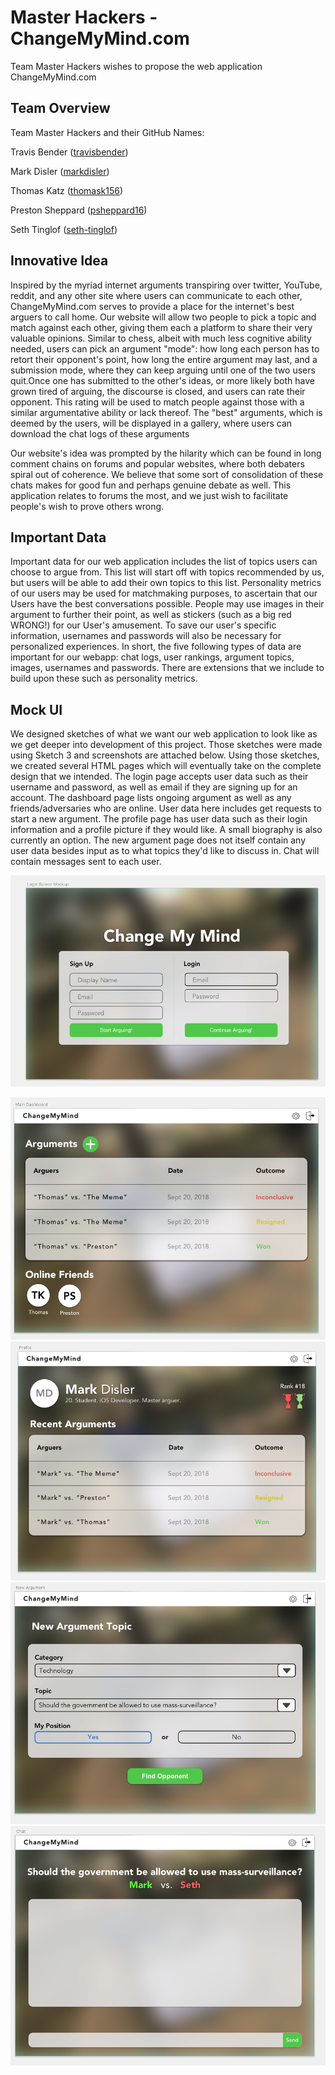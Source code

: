 # Master Hackers - ChangeMyMind.com

Team Master Hackers wishes to propose the web application ChangeMyMind.com



## Team Overview

Team Master Hackers and their GitHub Names:

Travis Bender ([travisbender](https://github.com/travisbender))

Mark Disler ([markdisler](https://github.com/markdisler))

Thomas Katz ([thomask156](https://github.com/thomask156))

Preston Sheppard ([psheppard16](https://github.com/psheppard16))

Seth Tinglof ([seth-tinglof](https://github.com/seth-tinglof))



## Innovative Idea

​Inspired by the myriad internet arguments transpiring over twitter, YouTube, reddit, and any other site where users can communicate to each other, ChangeMyMind.com serves to provide a place for the internet's best arguers to call home. Our website will allow two people to pick a topic and match against each other, giving them each a platform to share their very valuable opinions. Similar to chess, albeit with much less cognitive ability needed, users can pick an argument "mode": how long each person has to retort their opponent's point, how long the entire argument may last, and a submission mode, where they can keep arguing until one of the two users quit.Once one has submitted to the other's ideas, or more likely both have grown tired of arguing, the discourse is closed, and users can rate their opponent. This rating will be used to match people against those with a similar argumentative ability or lack thereof. The "best" arguments, which is deemed by the users, will be displayed in a gallery, where users can download the chat logs of these arguments

​Our website's idea was prompted by the hilarity which can be found in long comment chains on forums and popular websites, where both debaters spiral out of coherence. We believe that some sort of consolidation of these chats makes for good fun and perhaps genuine debate as well. This application relates to forums the most, and we just wish to facilitate people's wish to prove others wrong.



##  Important Data

​Important data for our web application includes the list of topics users can choose to argue from. This list will start off with topics recommended by us, but users will be able to add their own topics to this list. Personality metrics of our users may be used for matchmaking purposes, to ascertain that our Users have the best conversations possible. People may use images in their argument to further their point, as well as stickers (such as a big red WRONG!) for our User's amusement. To save our user's specific information, usernames and passwords will also be necessary for personalized experiences. In short, the five following types of data are important for our webapp: chat logs, user rankings, argument topics, images, usernames and passwords. There are extensions that we include to build upon these such as personality metrics.


## Mock UI

We designed sketches of what we want our web application to look like as we get deeper into development of this project.  Those sketches were made using Sketch 3 and screenshots are attached below.  Using those sketches, we created several HTML pages which will eventually take on the complete design that we intended.  The login page accepts user data such as their username and password, as well as email if they are signing up for an account. The dashboard page lists ongoing argument as well as any friends/adversaries who are online. User data here includes get requests to start a new argument. The profile page has user data such as their login information and a profile picture if they would like. A small biography is also currently an option. The new argument page does not itself contain any user data besides input as to what topics they'd like to discuss in.  Chat will contain messages sent to each user.

![alt text](https://github.com/thomask156/326_project/blob/master/docs/imgs/login.png "Login Screen")

![alt text](https://github.com/thomask156/326_project/blob/master/docs/imgs/dashboard.png "Main Dashboard")
![alt text](https://github.com/thomask156/326_project/blob/master/docs/imgs/profile.png "Profile")
![alt text](https://github.com/thomask156/326_project/blob/master/docs/imgs/newtopic.png "New Topic")
![alt text](https://github.com/thomask156/326_project/blob/master/docs/imgs/chat.png "Chat")